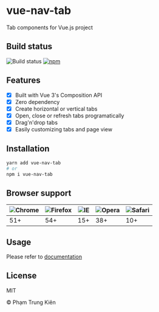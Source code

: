 # vue-nav-tab

Tab components for Vue.js project

## Build status

![Build status](https://img.shields.io/badge/build-passing-success?style=flat-square)
[![npm](https://img.shields.io/npm/v/vue-nav-tab?style=flat-square)](https://www.npmjs.com/package/vue-nav-tab)

## Features

- [x] Built with Vue 3's Composition API
- [x] Zero dependency
- [x] Create horizontal or vertical tabs
- [x] Open, close or refresh tabs programatically
- [x] Drag'n'drop tabs
- [x] Easily customizing tabs and page view

## Installation

```sh
yarn add vue-nav-tab
# or
npm i vue-nav-tab
```

## Browser support

| ![Chrome](https://raw.githubusercontent.com/alrra/browser-logos/master/src/chrome/chrome_48x48.png) | ![Firefox](https://raw.githubusercontent.com/alrra/browser-logos/master/src/firefox/firefox_48x48.png) | ![IE](https://raw.githubusercontent.com/alrra/browser-logos/master/src/edge/edge_48x48.png) | ![Opera](https://raw.githubusercontent.com/alrra/browser-logos/master/src/opera/opera_48x48.png) | ![Safari](https://raw.githubusercontent.com/alrra/browser-logos/master/src/safari/safari_48x48.png) |
| --------------------------------------------------------------------------------------------------- | ------------------------------------------------------------------------------------------------------ | ------------------------------------------------------------------------------------------- | ------------------------------------------------------------------------------------------------ | --------------------------------------------------------------------------------------------------- |
| 51+                                                                                                 | 54+                                                                                                    | 15+                                                                                         | 38+                                                                                              | 10+                                                                                                 |

## Usage

Please refer to [documentation](quick-start.md)

## License

MIT

&copy; Phạm Trung Kiên
